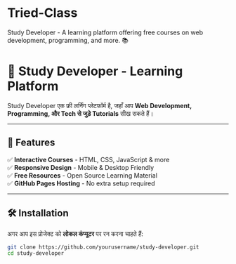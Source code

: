 # Tried-Class
Study Developer - A learning platform offering free courses on web development, programming, and more. 📚
# 🚀 Study Developer - Learning Platform

Study Developer एक फ्री लर्निंग प्लेटफॉर्म है, जहाँ आप **Web Development, Programming, और Tech से जुड़े Tutorials** सीख सकते हैं। 


---

## 📌 Features
✅ **Interactive Courses** - HTML, CSS, JavaScript & more  
✅ **Responsive Design** - Mobile & Desktop Friendly  
✅ **Free Resources** - Open Source Learning Material  
✅ **GitHub Pages Hosting** - No extra setup required  

---

## 🛠️ Installation
अगर आप इस प्रोजेक्ट को **लोकल कंप्यूटर** पर रन करना चाहते हैं:
```sh
git clone https://github.com/yourusername/study-developer.git
cd study-developer

